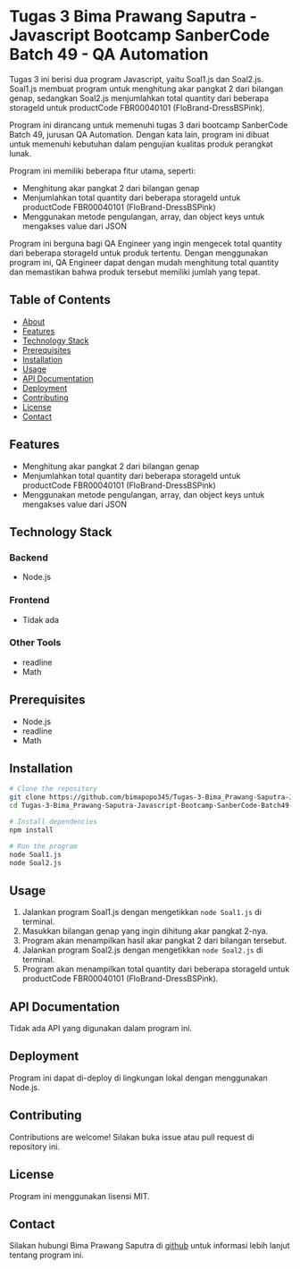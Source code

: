 # Tugas 3 Bima Prawang Saputra - Javascript Bootcamp SanberCode Batch 49 - QA Automation
Tugas 3 ini berisi dua program Javascript, yaitu Soal1.js dan Soal2.js. Soal1.js membuat program untuk menghitung akar pangkat 2 dari bilangan genap, sedangkan Soal2.js menjumlahkan total quantity dari beberapa storageId untuk productCode FBR00040101 (FloBrand-DressBSPink).

Program ini dirancang untuk memenuhi tugas 3 dari bootcamp SanberCode Batch 49, jurusan QA Automation. Dengan kata lain, program ini dibuat untuk memenuhi kebutuhan dalam pengujian kualitas produk perangkat lunak.

Program ini memiliki beberapa fitur utama, seperti:

* Menghitung akar pangkat 2 dari bilangan genap
* Menjumlahkan total quantity dari beberapa storageId untuk productCode FBR00040101 (FloBrand-DressBSPink)
* Menggunakan metode pengulangan, array, dan object keys untuk mengakses value dari JSON

Program ini berguna bagi QA Engineer yang ingin mengecek total quantity dari beberapa storageId untuk produk tertentu. Dengan menggunakan program ini, QA Engineer dapat dengan mudah menghitung total quantity dan memastikan bahwa produk tersebut memiliki jumlah yang tepat.

## Table of Contents
- [About](#about)
- [Features](#features)
- [Technology Stack](#technology-stack)
- [Prerequisites](#prerequisites)
- [Installation](#installation)
- [Usage](#usage)
- [API Documentation](#api-documentation)
- [Deployment](#deployment)
- [Contributing](#contributing)
- [License](#license)
- [Contact](#contact)

## Features
* Menghitung akar pangkat 2 dari bilangan genap
* Menjumlahkan total quantity dari beberapa storageId untuk productCode FBR00040101 (FloBrand-DressBSPink)
* Menggunakan metode pengulangan, array, dan object keys untuk mengakses value dari JSON

## Technology Stack
### Backend
* Node.js
### Frontend
* Tidak ada
### Other Tools
* readline
* Math

## Prerequisites
* Node.js
* readline
* Math

## Installation
```bash
# Clone the repository
git clone https://github.com/bimapopo345/Tugas-3-Bima_Prawang-Saputra-Javascript-Bootcamp-SanberCode-Batch49-QA-Automation.git
cd Tugas-3-Bima_Prawang-Saputra-Javascript-Bootcamp-SanberCode-Batch49-QA-Automation

# Install dependencies
npm install

# Run the program
node Soal1.js
node Soal2.js
```

## Usage
1. Jalankan program Soal1.js dengan mengetikkan `node Soal1.js` di terminal.
2. Masukkan bilangan genap yang ingin dihitung akar pangkat 2-nya.
3. Program akan menampilkan hasil akar pangkat 2 dari bilangan tersebut.
4. Jalankan program Soal2.js dengan mengetikkan `node Soal2.js` di terminal.
5. Program akan menampilkan total quantity dari beberapa storageId untuk productCode FBR00040101 (FloBrand-DressBSPink).

## API Documentation
Tidak ada API yang digunakan dalam program ini.

## Deployment
Program ini dapat di-deploy di lingkungan lokal dengan menggunakan Node.js.

## Contributing
Contributions are welcome! Silakan buka issue atau pull request di repository ini.

## License
Program ini menggunakan lisensi MIT.

## Contact
Silakan hubungi Bima Prawang Saputra di [github](https://github.com/bimapopo345) untuk informasi lebih lanjut tentang program ini.

